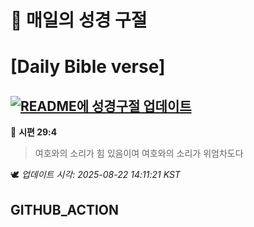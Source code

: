 # 🙏 매일의 성경 구절
# [Daily Bible verse]
## [![README에 성경구절 업데이트](https://github.com/DONGSUKA/first_test/actions/workflows/update-readme-bible.yml/badge.svg)](https://github.com/DONGSUKA/first_test/actions/workflows/update-readme-bible.yml)
<!-- START_BIBLE_VERSE -->
📖 **시편 29:4**
> 여호와의 소리가 힘 있음이여 여호와의 소리가 위엄차도다

🕊️ _업데이트 시각: 2025-08-22 14:11:21 KST_
  <!-- END_BIBLE_VERSE -->
## GITHUB_ACTION
